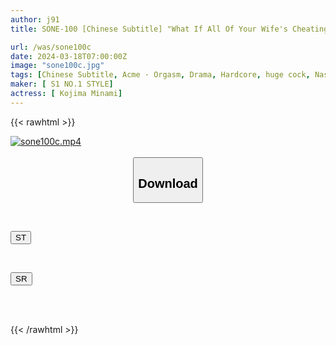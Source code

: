 ```yaml
---
author: j91
title: SONE-100 [Chinese Subtitle] "What If All Of Your Wife's Cheating Partners Have Big Dicks...?" I'll Overwrite Your Sex With My Big Doped Cock So That You'll Never Be Unfaithful Again. Minami Kojima

url: /was/sone100c
date: 2024-03-18T07:00:00Z
image: "sone100c.jpg"
tags: [Chinese Subtitle, Acme · Orgasm, Drama, Hardcore, huge cock, Nasty, Slender, Solowork]
maker: [ S1 NO.1 STYLE]
actress: [ Kojima Minami]
---
```



{{< rawhtml >}}

<div class="video" data-videoid="W6g7m1qRMZUbdjp">
    <a href="javascript:;">
        <img src="/was/sone100c/sone100c.jpg" width="WIDTH" height="HEIGHT" alt="sone100c.mp4" loading="lazy">
    </a>
</div>

<script type="text/javascript" src="https://j91.asia/asset/on-demand-st.js"></script>

<br>
  <link rel="stylesheet" href="https://j91.asia/asset/bs5.css">
  
  <center>
  <button class="btn btn-primary" type="button" data-bs-toggle="collapse" data-bs-target=".multi-collapse" aria-expanded="false" aria-controls="multiCollapseExample1 multiCollapseExample2"><h2>Download</h2></button></center>
</p>
<div class="row">
  <div class="col">
    <div class="collapse multi-collapse" id="multiCollapseExample1">
      <div class="card card-body">
	      	      <br>
<div class="buttons">  
<p><a href="https://streamtape.to/v/W6g7m1qRMZUbdjp" target="_blank"><button class="btn-hover color-3"><i class="fa fa-download"></i> ST</button></a></p></div>
    </div>
  </div>
</div>
  <div class="col">
    <div class="collapse multi-collapse" id="multiCollapseExample2">
      <div class="card card-body">
	      <br>
<div class="buttons">
<p><a href="https://rubystm.com/849weqwlx7kj" target="_blank"><button class="btn-hover color-9"><i class="fa fa-download"></i> SR</button></a></p></div>
<br><br>
      </div>
    </div>
  </div>
</div>

{{< /rawhtml >}}